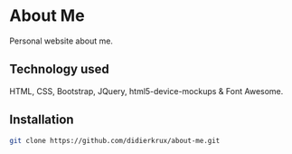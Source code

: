 # About Me

Personal website about me.

## Technology used

HTML, CSS, Bootstrap, JQuery, html5-device-mockups & Font Awesome.

## Installation

```bash
git clone https://github.com/didierkrux/about-me.git
```
